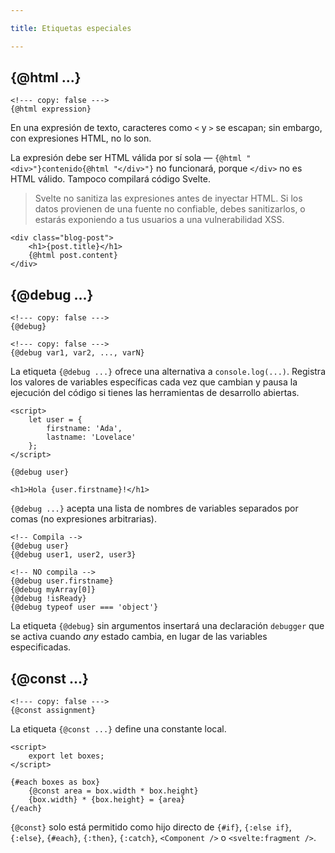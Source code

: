 ```yaml
---

title: Etiquetas especiales

---
```


## {@html ...}

```svelte
<!--- copy: false --->
{@html expression}
```

En una expresión de texto, caracteres como `<` y `>` se escapan; sin embargo, con expresiones HTML, no lo son.

La expresión debe ser HTML válida por sí sola — `{@html "<div>"}contenido{@html "</div>"}` no funcionará, porque `</div>` no es HTML válido. Tampoco compilará código Svelte.

> Svelte no sanitiza las expresiones antes de inyectar HTML. Si los datos provienen de una fuente no confiable, debes sanitizarlos, o estarás exponiendo a tus usuarios a una vulnerabilidad XSS.

```svelte
<div class="blog-post">
	<h1>{post.title}</h1>
	{@html post.content}
</div>
```

## {@debug ...}

```svelte
<!--- copy: false --->
{@debug}
```

```svelte
<!--- copy: false --->
{@debug var1, var2, ..., varN}
```

La etiqueta `{@debug ...}` ofrece una alternativa a `console.log(...)`. Registra los valores de variables específicas cada vez que cambian y pausa la ejecución del código si tienes las herramientas de desarrollo abiertas.

```svelte
<script>
	let user = {
		firstname: 'Ada',
		lastname: 'Lovelace'
	};
</script>

{@debug user}

<h1>Hola {user.firstname}!</h1>
```

`{@debug ...}` acepta una lista de nombres de variables separados por comas (no expresiones arbitrarias).

```svelte
<!-- Compila -->
{@debug user}
{@debug user1, user2, user3}

<!-- NO compila -->
{@debug user.firstname}
{@debug myArray[0]}
{@debug !isReady}
{@debug typeof user === 'object'}
```

La etiqueta `{@debug}` sin argumentos insertará una declaración `debugger` que se activa cuando _any_ estado cambia, en lugar de las variables especificadas.

## {@const ...}

```svelte
<!--- copy: false --->
{@const assignment}
```

La etiqueta `{@const ...}` define una constante local.

```svelte
<script>
	export let boxes;
</script>

{#each boxes as box}
	{@const area = box.width * box.height}
	{box.width} * {box.height} = {area}
{/each}
```

`{@const}` solo está permitido como hijo directo de `{#if}`, `{:else if}`, `{:else}`, `{#each}`, `{:then}`, `{:catch}`, `<Component />` o `<svelte:fragment />`.